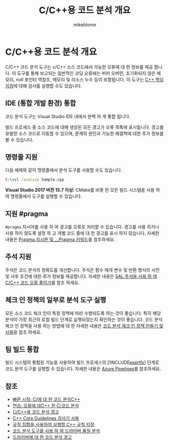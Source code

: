 ﻿---
title: C/C++용 코드 분석 개요
ms.date: 04/28/2018
ms.topic: conceptual
helpviewer_keywords:
- annotations, code analysis
- build integration, code analysis
- C/C++ code analysis
- IDE, code analysis
- pragma directive, code analysis
- code analysis, C/C++
- code analysis tool
- command line, code analysis
- C++, code analysis
- check-in policies, code analysis
- '#pragma directives, code analysis'
- C, code analysis
ms.assetid: 81f0c9e8-f471-4de5-aac4-99db336a8809
author: mikeblome
ms.author: mblome
manager: markl
ms.workload:
- cplusplus
ms.openlocfilehash: 515b9b7eb1b1a4d2dbee6329be782386b8370338
ms.sourcegitcommit: 8589d85cc10710ef87e6363a2effa5ee5610d46a
ms.translationtype: MT
ms.contentlocale: ko-KR
ms.lasthandoff: 10/23/2019
ms.locfileid: "72806315"
---
# <a name="code-analysis-for-cc-overview"></a>C/C++용 코드 분석 개요

C/C++ 코드 분석 도구는 c/C++ 소스 코드에서 가능한 오류에 대 한 정보를 제공 합니다. 이 도구를 통해 보고되는 일반적인 코딩 오류에는 버퍼 오버런, 초기화되지 않은 메모리, null 포인터 역참조, 메모리 및 리소스 누수 등이 포함됩니다. 이 도구는 [ C++ 핵심 지침](https://github.com/isocpp/CppCoreGuidelines/blob/master/CppCoreGuidelines.md)에 대해 검사를 실행할 수도 있습니다.

## <a name="ide-integrated-development-environment-integration"></a>IDE (통합 개발 환경) 통합

코드 분석 도구는 Visual Studio IDE 내에서 완벽 하 게 통합 됩니다.

빌드 프로세스 중 소스 코드에 대해 생성된 모든 경고가 오류 목록에 표시됩니다. 경고를 유발한 소스 코드로 이동할 수 있으며, 문제의 원인과 가능한 해결책에 대한 추가 정보를 볼 수 있습니다.

## <a name="command-line-support"></a>명령줄 지원

다음 예제와 같이 명령줄에서 분석 도구를 사용할 수도 있습니다.

```cmd
C:\>cl /analyze Sample.cpp
```

**Visual Studio 2017 버전 15.7 이상:** CMake를 비롯 한 모든 빌드 시스템을 사용 하 여 명령줄에서 도구를 실행할 수 있습니다.

## <a name="pragma-support"></a>지원 #pragma

`#pragma` 지시어를 사용 하 여 경고를 오류로 처리할 수 있습니다. 경고를 사용 하거나 사용 하지 않도록 설정 하 고 개별 코드 줄에 대 한 경고를 표시 하지 않습니다. 자세한 내용은 [Pragma 지시문 및 __Pragma 키워드](/cpp/preprocessor/pragma-directives-and-the-pragma-keyword)를 참조하세요.

## <a name="annotation-support"></a>주석 지원

주석은 코드 분석의 정확도를 개선합니다. 주석은 함수 매개 변수 및 반환 형식의 사전 및 사후 조건에 대한 추가 정보를 제공합니다. 자세한 내용은 [SAL 주석을 사용 하 여 C/C++ 코드 오류 줄이기](../code-quality/using-sal-annotations-to-reduce-c-cpp-code-defects.md)를 참조 하세요.

## <a name="run-analysis-tool-as-part-of-check-in-policy"></a>체크 인 정책의 일부로 분석 도구 실행

모든 소스 코드 체크 인이 특정 정책에 따라 수행되도록 하는 것이 좋습니다. 특히 해당 분석이 가장 최근의 로컬 빌드 단계로 실행되었는지 확인하는 것이 좋습니다. 코드 분석 체크 인 정책을 사용 하는 방법에 대 한 자세한 내용은 [코드 분석 체크 인 정책 만들기 및 사용](../code-quality/how-to-create-or-update-standard-code-analysis-check-in-policies.md)을 참조 하세요.

## <a name="team-build-integration"></a>팀 빌드 통합

빌드 시스템의 통합된 기능을 사용하여 빌드 프로세스의 [!INCLUDE[esprtfs](../code-quality/includes/esprtfs_md.md)] 단계로 코드 분석 도구를 실행할 수 있습니다. 자세한 내용은 [Azure Pipelines](/azure/devops/pipelines/index?view=vsts)를 참조하세요.

## <a name="see-also"></a>참조

- [빠른 시작: C/에 대 한 코드 분석C++](quick-start-code-analysis-for-c-cpp.md)
- [연습: 오류에 대C++ 한 C/코드 분석](walkthrough-analyzing-c-cpp-code-for-defects.md)
- [C/C++용 코드 분석 경고](code-analysis-for-c-cpp-warnings.md)
- [C++ Core Guidelines 검사기 사용](using-the-cpp-core-guidelines-checkers.md)
- [규칙 집합을 사용하여 실행할 C++ 규칙 지정](using-rule-sets-to-specify-the-cpp-rules-to-run.md)
- [코드 분석 도구를 사용 하 여 드라이버 품질 분석](/windows-hardware/drivers/develop/analyzing-driver-quality-by-using-code-analysis-tools)
- [드라이버에 대 한 코드 분석 경고](/windows-hardware/drivers/devtest/prefast-for-drivers-warnings)
